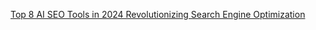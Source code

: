 [Top 8 AI SEO Tools in 2024 Revolutionizing Search Engine Optimization](https://github.com/g1oba1be/seo/blob/main/Top%208%20AI%20SEO%20Tools%20in%202024%20Revolutionizing%20Search%20Engine%20Optimization.md)
